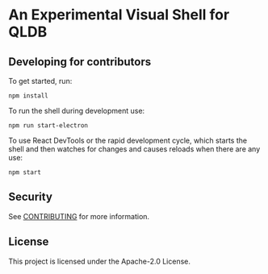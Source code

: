 # An Experimental Visual Shell for QLDB

## Developing for contributors

To get started, run:

```
npm install
```

To run the shell during development use:

```
npm run start-electron
```

To use React DevTools or the rapid development cycle, which starts the shell and then watches for changes and causes reloads when there are any use:

```
npm start
```

## Security

See [CONTRIBUTING](CONTRIBUTING.md#security-issue-notifications) for more information.

## License

This project is licensed under the Apache-2.0 License.


